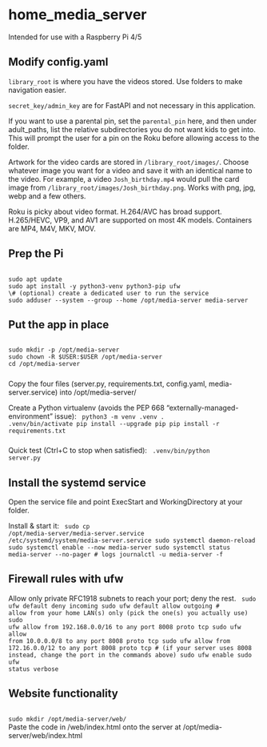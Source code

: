 # home_media_server
Intended for use with a Raspberry Pi 4/5

## Modify config.yaml
<code>library_root</code> is where you have the videos stored. Use folders to make navigation easier. 

<code>secret_key/admin_key</code> are for FastAPI and not necessary in this application.

If you want to use a parental pin, set the <code>parental_pin</code> here, and then under adult_paths</code>, list the relative subdirectories you do not want kids to get into. This will prompt the user for a pin on the Roku before allowing access to the folder.

Artwork for the video cards are stored in <code>/library_root/images/</code>. Choose whatever image you want for a video and save it with an identical name to the video. For example, a video <code>Josh_birthday.mp4</code> would pull the card image from <code>/library_root/images/Josh_birthday.png</code>. Works with png, jpg, webp and a few others.

Roku is picky about video format. H.264/AVC has broad support. H.265/HEVC, VP9, and AV1 are supported on most 4K models. Containers are MP4, M4V, MKV, MOV.

## Prep the Pi
<code>
sudo apt update
sudo apt install -y python3-venv python3-pip ufw
\# (optional) create a dedicated user to run the service
sudo adduser --system --group --home /opt/media-server media-server</code>

## Put the app in place
<code>
sudo mkdir -p /opt/media-server
sudo chown -R $USER:$USER /opt/media-server
cd /opt/media-server</code>

##### 
Copy the four files (server.py, requirements.txt, config.yaml, media-server.service) into /opt/media-server/

Create a Python virtualenv (avoids the PEP 668 “externally-managed-environment” issue):
<code>
python3 -m venv .venv
. .venv/bin/activate
pip install --upgrade pip
pip install -r requirements.txt</code>

#####
Quick test (Ctrl+C to stop when satisfied):
<code>
.venv/bin/python server.py</code>

## Install the systemd service
Open the service file and point ExecStart and WorkingDirectory at your folder.

Install & start it:
<code>
sudo cp /opt/media-server/media-server.service /etc/systemd/system/media-server.service
sudo systemctl daemon-reload
sudo systemctl enable --now media-server
sudo systemctl status media-server --no-pager
\# logs
journalctl -u media-server -f
</code>

## Firewall rules with ufw
Allow only private RFC1918 subnets to reach your port; deny the rest.
<code>
sudo ufw default deny incoming
sudo ufw default allow outgoing
\# allow from your home LAN(s) only (pick the one(s) you actually use)
sudo ufw allow from 192.168.0.0/16 to any port 8008 proto tcp
sudo ufw allow from 10.0.0.0/8 to any port 8008 proto tcp
sudo ufw allow from 172.16.0.0/12 to any port 8008 proto tcp
\# (if your server uses 8008 instead, change the port in the commands above)
sudo ufw enable
sudo ufw status verbose
</code>

## Website functionality
<code>
sudo mkdir /opt/media-server/web/
</code>
Paste the code in /web/index.html onto the server at /opt/media-server/web/index.html
